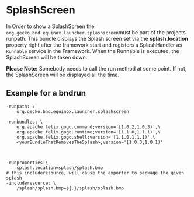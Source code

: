 # SplashScreen

In Order to show a SplashScreen the ```org.gecko.bnd.equinox.launcher.splashscreen```must be part of the projects runpath. This bundle displays the Splash screen set via the **splash.location** property right after the framework start and registers a SplashHandler as ```Runnable``` service in the Framework. When the Runnable is executed, the  SplashScreen will be taken down. 

**Please Note:**  Somebody needs to call the run method at some point. If not, the SplashScreen will be displayed all the time.



## Example for a bndrun

```properties
-runpath: \
	org.gecko.bnd.equinox.launcher.splashscreen

-runbundles: \
	org.apache.felix.gogo.command;version='[1.0.2,1.0.3)',\
	org.apache.felix.gogo.runtime;version='[1.1.0,1.1.1)',\
	org.apache.felix.gogo.shell;version='[1.1.0,1.1.1)',\
	<yourBundleThatRemovesTheSplash>;version='[1.0.0,1.0.1)'



-runproperties:\
	splash.location=splash/splash.bmp
# this includeresource, will cause the exporter to package the given splash 	
-includeresource: \
	/splash/splash.bmp=${.}/splash/splash.bmp
```

